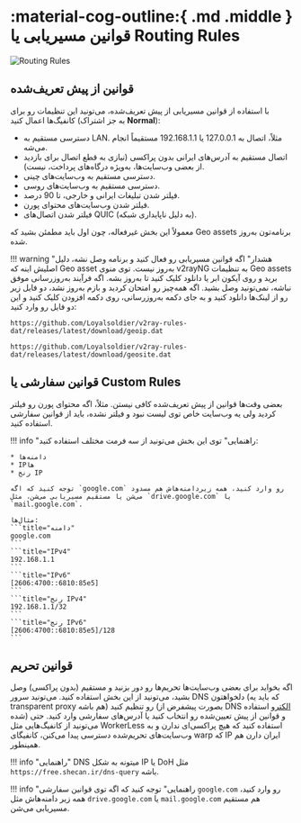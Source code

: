 # :material-cog-outline:{ .md .middle } قوانین مسیریابی یا Routing Rules

![Routing Rules](../images/routing-rules.jpg)

## قوانین از پیش تعریف‌شده

با استفاده از قوانین مسیریابی از پیش تعریف‌شده، می‌تونید این تنظیمات رو برای کانفیگ‌ها اعمال کنید (به جز اشتراک **Normal**):

* دسترسی مستقیم به LAN. مثلاً، اتصال به 127.0.0.1 یا 192.168.1.1 مستقیماً انجام می‌شه.
* اتصال مستقیم به آدرس‌های ایرانی بدون پراکسی (نیازی به قطع اتصال برای بازدید از بعضی وب‌سایت‌ها، به‌ویژه درگاه‌های پرداخت، نیست).
* دسترسی مستقیم به وب‌سایت‌های چینی.
* دسترسی مستقیم به وب‌سایت‌های روسی.
* فیلتر شدن تبلیغات ایرانی و خارجی، تا 90 درصد.
* فیلتر شدن وب‌سایت‌های محتوای پورن.
* فیلتر شدن اتصال‌های QUIC (به دلیل ناپایداری شبکه).

معمولاً این بخش غیرفعاله، چون اول باید مطمئن بشید که Geo assets برنامه‌تون به‌روز شده.

!!! warning "هشدار"
    اگه قوانین مسیریابی رو فعال کنید و برنامه وصل نشه، دلیل اصلیش اینه که Geo asset به‌روز نیست. توی منوی v2rayNG به تنظیمات Geo assets برید و روی آیکون ابر یا دانلود کلیک کنید تا به‌روز بشه. اگه فرآیند به‌روزرسانی موفق نباشه، نمی‌تونید وصل بشید. اگه همه‌چیز رو امتحان کردید و بازم به‌روز نشد، دو فایل زیر رو از لینک‌ها دانلود کنید و به جای دکمه به‌روزرسانی، روی دکمه افزودن کلیک کنید و این دو فایل رو وارد کنید:

```title="GeoIP"
https://github.com/Loyalsoldier/v2ray-rules-dat/releases/latest/download/geoip.dat
```

```title="GeoSite"
https://github.com/Loyalsoldier/v2ray-rules-dat/releases/latest/download/geosite.dat
```

## قوانین سفارشی یا Custom Rules

بعضی وقت‌ها قوانین از پیش تعریف‌شده کافی نیستن. مثلاً، اگه محتوای پورن رو فیلتر کردید ولی یه وب‌سایت خاص توی لیست نبود و فیلتر نشده، باید از قوانین سفارشی استفاده کنید.

!!! info "راهنمایی"
    توی این بخش می‌تونید از سه فرمت مختلف استفاده کنید:

    * دامنه‌ها
    * IPها
    * رنج IP

    توجه کنید که اگه `google.com` رو وارد کنید، همه زیردامنه‌هاش هم مسدود می‌شن یا مستقیم مسیریابی می‌شن، مثل `drive.google.com` یا `mail.google.com`.

    مثال‌ها:
    ```title="دامنه"
    google.com
    ```
    ```title="IPv4"
    192.168.1.1
    ```
    ```title="IPv6"
    [2606:4700::6810:85e5]
    ```
    ```title="رنج IPv4"
    192.168.1.1/32
    ```
    ```title="رنج IPv6"
    [2606:4700::6810:85e5]/128
    ```

## قوانین تحریم

اگه بخواید برای بعضی وب‌سایت‌ها تحریم‌ها رو دور بزنید و مستقیم (بدون پراکسی) وصل بشید، می‌تونید از این بخش استفاده کنید.
می‌تونید سرور DNS دلخواهتون (که باید یه transparent proxy هم باشه) رو تنظیم کنید (بصورت پیشفرض از DNS [الکترو](https://electrotm.org/) استفاده شده) و قوانین از پیش تعیین‌شده رو انتخاب کنید یا آدرس‌های سفارشی وارد کنید. حتی می‌تونید از کانفیگ‌هایی مثل WorkerLess استفاده کنید که هیچ پراکسی‌ای ندارن و به وب‌سایت‌های تحریم‌شده دسترسی پیدا می‌کنن، کانفیگای warp که IP ایران دارن هم همینطور.

!!! info "راهنمایی"
    DNS میتونه به شکل IP یا DoH مثل `https://free.shecan.ir/dns-query` باشه.

!!! info "راهنمایی"
    توجه کنید که اگه توی قوانین سفارشی `google.com` رو وارد کنید، همه زیر دامنه‌هاش مثل `drive.google.com` یا `mail.google.com` هم مستقیم مسیریابی می‌شن.

